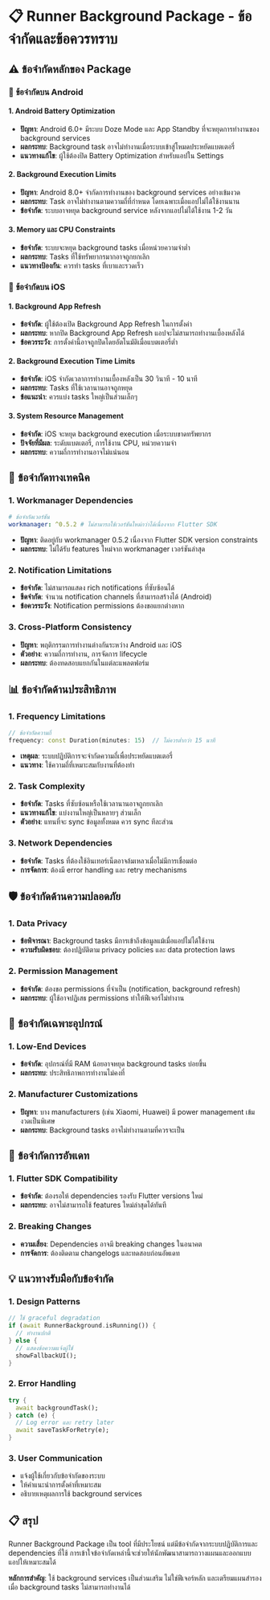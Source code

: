 # 📋 Runner Background Package - ข้อจำกัดและข้อควรทราบ

## ⚠️ **ข้อจำกัดหลักของ Package**

### 🤖 **ข้อจำกัดบน Android**

#### 1. **Android Battery Optimization**

- **ปัญหา**: Android 6.0+ มีระบบ Doze Mode และ App Standby ที่จะหยุดการทำงานของ background services
- **ผลกระทบ**: Background task อาจไม่ทำงานเมื่อระบบเข้าสู่โหมดประหยัดแบตเตอรี่
- **แนวทางแก้ไข**: ผู้ใช้ต้องปิด Battery Optimization สำหรับแอปใน Settings

#### 2. **Background Execution Limits**

- **ปัญหา**: Android 8.0+ จำกัดการทำงานของ background services อย่างเข้มงวด
- **ผลกระทบ**: Task อาจไม่ทำงานตามความถี่ที่กำหนด โดยเฉพาะเมื่อแอปไม่ได้ใช้งานนาน
- **ข้อจำกัด**: ระบบอาจหยุด background service หลังจากแอปไม่ได้ใช้งาน 1-2 วัน

#### 3. **Memory และ CPU Constraints**

- **ข้อจำกัด**: ระบบจะหยุด background tasks เมื่อหน่วยความจำต่ำ
- **ผลกระทบ**: Tasks ที่ใช้ทรัพยากรมากอาจถูกยกเลิก
- **แนวทางป้องกัน**: ควรทำ tasks ที่เบาและรวดเร็ว

### 🍎 **ข้อจำกัดบน iOS**

#### 1. **Background App Refresh**

- **ข้อจำกัด**: ผู้ใช้ต้องเปิด Background App Refresh ในการตั้งค่า
- **ผลกระทบ**: หากปิด Background App Refresh แอปจะไม่สามารถทำงานเบื้องหลังได้
- **ข้อควรระวัง**: การตั้งค่านี้อาจถูกปิดโดยอัตโนมัติเมื่อแบตเตอรี่ต่ำ

#### 2. **Background Execution Time Limits**

- **ข้อจำกัด**: iOS จำกัดเวลาการทำงานเบื้องหลังเป็น 30 วินาที - 10 นาที
- **ผลกระทบ**: Tasks ที่ใช้เวลานานอาจถูกหยุด
- **ข้อแนะนำ**: ควรแบ่ง tasks ใหญ่เป็นส่วนเล็กๆ

#### 3. **System Resource Management**

- **ข้อจำกัด**: iOS จะหยุด background execution เมื่อระบบขาดทรัพยากร
- **ปัจจัยที่มีผล**: ระดับแบตเตอรี่, การใช้งาน CPU, หน่วยความจำ
- **ผลกระทบ**: ความถี่การทำงานอาจไม่แน่นอน

## 🔧 **ข้อจำกัดทางเทคนิค**

### 1. **Workmanager Dependencies**

```yaml
# ข้อจำกัดเวอร์ชัน
workmanager: ^0.5.2 # ไม่สามารถใช้เวอร์ชันใหม่กว่าได้เนื่องจาก Flutter SDK
```

- **ปัญหา**: ติดอยู่กับ workmanager 0.5.2 เนื่องจาก Flutter SDK version constraints
- **ผลกระทบ**: ไม่ได้รับ features ใหม่จาก workmanager เวอร์ชันล่าสุด

### 2. **Notification Limitations**

- **ข้อจำกัด**: ไม่สามารถแสดง rich notifications ที่ซับซ้อนได้
- **ขีดจำกัด**: จำนวน notification channels ที่สามารถสร้างได้ (Android)
- **ข้อควรระวัง**: Notification permissions ต้องขอแยกต่างหาก

### 3. **Cross-Platform Consistency**

- **ปัญหา**: พฤติกรรมการทำงานต่างกันระหว่าง Android และ iOS
- **ตัวอย่าง**: ความถี่การทำงาน, การจัดการ lifecycle
- **ผลกระทบ**: ต้องทดสอบแยกกันในแต่ละแพลตฟอร์ม

## 📊 **ข้อจำกัดด้านประสิทธิภาพ**

### 1. **Frequency Limitations**

```dart
// ข้อจำกัดความถี่
frequency: const Duration(minutes: 15)  // ไม่ควรต่ำกว่า 15 นาที
```

- **เหตุผล**: ระบบปฏิบัติการจะจำกัดความถี่เพื่อประหยัดแบตเตอรี่
- **แนวทาง**: ใช้ความถี่ที่เหมาะสมกับงานที่ต้องทำ

### 2. **Task Complexity**

- **ข้อจำกัด**: Tasks ที่ซับซ้อนหรือใช้เวลานานอาจถูกยกเลิก
- **แนวทางแก้ไข**: แบ่งงานใหญ่เป็นหลายๆ ส่วนเล็ก
- **ตัวอย่าง**: แทนที่จะ sync ข้อมูลทั้งหมด ควร sync ทีละส่วน

### 3. **Network Dependencies**

- **ข้อจำกัด**: Tasks ที่ต้องใช้อินเทอร์เน็ตอาจล้มเหลวเมื่อไม่มีการเชื่อมต่อ
- **การจัดการ**: ต้องมี error handling และ retry mechanisms

## 🛡️ **ข้อจำกัดด้านความปลอดภัย**

### 1. **Data Privacy**

- **ข้อพิจารณา**: Background tasks มีการเข้าถึงข้อมูลแม้เมื่อแอปไม่ได้ใช้งาน
- **ความรับผิดชอบ**: ต้องปฏิบัติตาม privacy policies และ data protection laws

### 2. **Permission Management**

- **ข้อจำกัด**: ต้องขอ permissions ที่จำเป็น (notification, background refresh)
- **ผลกระทบ**: ผู้ใช้อาจปฏิเสธ permissions ทำให้ฟีเจอร์ไม่ทำงาน

## 📱 **ข้อจำกัดเฉพาะอุปกรณ์**

### 1. **Low-End Devices**

- **ข้อจำกัด**: อุปกรณ์ที่มี RAM น้อยอาจหยุด background tasks บ่อยขึ้น
- **ผลกระทบ**: ประสิทธิภาพการทำงานไม่คงที่

### 2. **Manufacturer Customizations**

- **ปัญหา**: บาง manufacturers (เช่น Xiaomi, Huawei) มี power management เข้มงวดเป็นพิเศษ
- **ผลกระทบ**: Background tasks อาจไม่ทำงานตามที่ควรจะเป็น

## 🔄 **ข้อจำกัดการอัพเดท**

### 1. **Flutter SDK Compatibility**

- **ข้อจำกัด**: ต้องรอให้ dependencies รองรับ Flutter versions ใหม่
- **ผลกระทบ**: อาจไม่สามารถใช้ features ใหม่ล่าสุดได้ทันที

### 2. **Breaking Changes**

- **ความเสี่ยง**: Dependencies อาจมี breaking changes ในอนาคต
- **การจัดการ**: ต้องติดตาม changelogs และทดสอบก่อนอัพเดท

## 💡 **แนวทางรับมือกับข้อจำกัด**

### 1. **Design Patterns**

```dart
// ใช้ graceful degradation
if (await RunnerBackground.isRunning()) {
  // ทำงานปกติ
} else {
  // แสดงข้อความแจ้งผู้ใช้
  showFallbackUI();
}
```

### 2. **Error Handling**

```dart
try {
  await backgroundTask();
} catch (e) {
  // Log error และ retry later
  await saveTaskForRetry(e);
}
```

### 3. **User Communication**

- แจ้งผู้ใช้เกี่ยวกับข้อจำกัดของระบบ
- ให้คำแนะนำการตั้งค่าที่เหมาะสม
- อธิบายเหตุผลการใช้ background services

## 📋 **สรุป**

Runner Background Package เป็น tool ที่มีประโยชน์ แต่มีข้อจำกัดจากระบบปฏิบัติการและ dependencies ที่ใช้ การเข้าใจข้อจำกัดเหล่านี้จะช่วยให้นักพัฒนาสามารถวางแผนและออกแบบแอปให้เหมาะสมได้

**หลักการสำคัญ**: ใช้ background services เป็นส่วนเสริม ไม่ใช่ฟีเจอร์หลัก และเตรียมแผนสำรองเมื่อ background tasks ไม่สามารถทำงานได้

